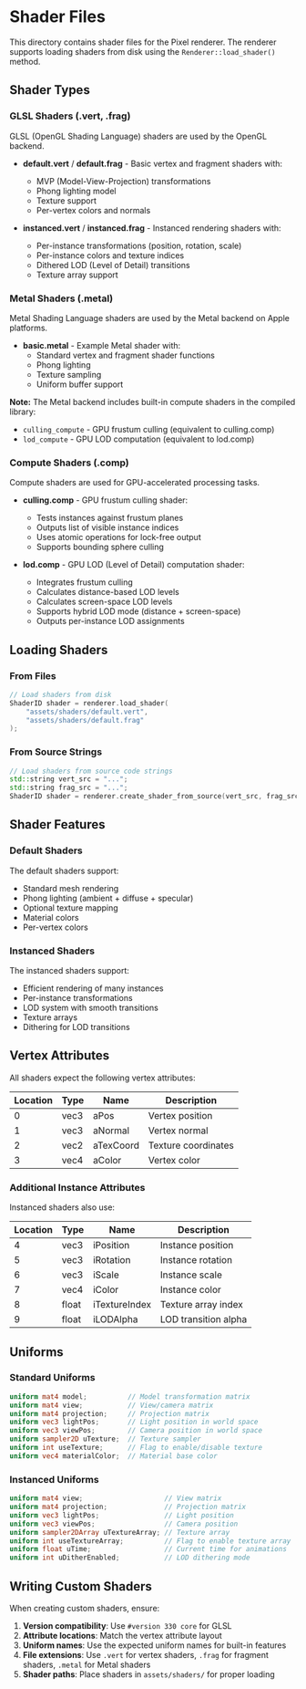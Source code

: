 # Shader Files

This directory contains shader files for the Pixel renderer. The renderer supports loading shaders from disk using the `Renderer::load_shader()` method.

## Shader Types

### GLSL Shaders (.vert, .frag)

GLSL (OpenGL Shading Language) shaders are used by the OpenGL backend.

- **default.vert** / **default.frag** - Basic vertex and fragment shaders with:
  - MVP (Model-View-Projection) transformations
  - Phong lighting model
  - Texture support
  - Per-vertex colors and normals

- **instanced.vert** / **instanced.frag** - Instanced rendering shaders with:
  - Per-instance transformations (position, rotation, scale)
  - Per-instance colors and texture indices
  - Dithered LOD (Level of Detail) transitions
  - Texture array support

### Metal Shaders (.metal)

Metal Shading Language shaders are used by the Metal backend on Apple platforms.

- **basic.metal** - Example Metal shader with:
  - Standard vertex and fragment shader functions
  - Phong lighting
  - Texture sampling
  - Uniform buffer support

**Note:** The Metal backend includes built-in compute shaders in the compiled library:
- `culling_compute` - GPU frustum culling (equivalent to culling.comp)
- `lod_compute` - GPU LOD computation (equivalent to lod.comp)

### Compute Shaders (.comp)

Compute shaders are used for GPU-accelerated processing tasks.

- **culling.comp** - GPU frustum culling shader:
  - Tests instances against frustum planes
  - Outputs list of visible instance indices
  - Uses atomic operations for lock-free output
  - Supports bounding sphere culling

- **lod.comp** - GPU LOD (Level of Detail) computation shader:
  - Integrates frustum culling
  - Calculates distance-based LOD levels
  - Calculates screen-space LOD levels
  - Supports hybrid LOD mode (distance + screen-space)
  - Outputs per-instance LOD assignments

## Loading Shaders

### From Files

```cpp
// Load shaders from disk
ShaderID shader = renderer.load_shader(
    "assets/shaders/default.vert",
    "assets/shaders/default.frag"
);
```

### From Source Strings

```cpp
// Load shaders from source code strings
std::string vert_src = "...";
std::string frag_src = "...";
ShaderID shader = renderer.create_shader_from_source(vert_src, frag_src);
```

## Shader Features

### Default Shaders

The default shaders support:
- Standard mesh rendering
- Phong lighting (ambient + diffuse + specular)
- Optional texture mapping
- Material colors
- Per-vertex colors

### Instanced Shaders

The instanced shaders support:
- Efficient rendering of many instances
- Per-instance transformations
- LOD system with smooth transitions
- Texture arrays
- Dithering for LOD transitions

## Vertex Attributes

All shaders expect the following vertex attributes:

| Location | Type  | Name      | Description           |
|----------|-------|-----------|----------------------|
| 0        | vec3  | aPos      | Vertex position      |
| 1        | vec3  | aNormal   | Vertex normal        |
| 2        | vec2  | aTexCoord | Texture coordinates  |
| 3        | vec4  | aColor    | Vertex color         |

### Additional Instance Attributes

Instanced shaders also use:

| Location | Type  | Name            | Description              |
|----------|-------|-----------------|-------------------------|
| 4        | vec3  | iPosition       | Instance position       |
| 5        | vec3  | iRotation       | Instance rotation       |
| 6        | vec3  | iScale          | Instance scale          |
| 7        | vec4  | iColor          | Instance color          |
| 8        | float | iTextureIndex   | Texture array index     |
| 9        | float | iLODAlpha       | LOD transition alpha    |

## Uniforms

### Standard Uniforms

```glsl
uniform mat4 model;          // Model transformation matrix
uniform mat4 view;           // View/camera matrix
uniform mat4 projection;     // Projection matrix
uniform vec3 lightPos;       // Light position in world space
uniform vec3 viewPos;        // Camera position in world space
uniform sampler2D uTexture;  // Texture sampler
uniform int useTexture;      // Flag to enable/disable texture
uniform vec4 materialColor;  // Material base color
```

### Instanced Uniforms

```glsl
uniform mat4 view;                    // View matrix
uniform mat4 projection;              // Projection matrix
uniform vec3 lightPos;                // Light position
uniform vec3 viewPos;                 // Camera position
uniform sampler2DArray uTextureArray; // Texture array
uniform int useTextureArray;          // Flag to enable texture array
uniform float uTime;                  // Current time for animations
uniform int uDitherEnabled;           // LOD dithering mode
```

## Writing Custom Shaders

When creating custom shaders, ensure:

1. **Version compatibility**: Use `#version 330 core` for GLSL
2. **Attribute locations**: Match the vertex attribute layout
3. **Uniform names**: Use the expected uniform names for built-in features
4. **File extensions**: Use `.vert` for vertex shaders, `.frag` for fragment shaders, `.metal` for Metal shaders
5. **Shader paths**: Place shaders in `assets/shaders/` for proper loading
